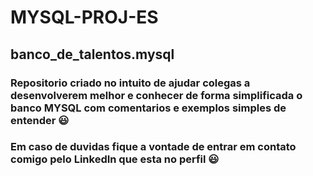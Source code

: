 # MYSQL-PROJ-ES
## banco_de_talentos.mysql
### Repositorio criado no intuito de ajudar colegas a desenvolverem melhor e conhecer de forma simplificada  o banco MYSQL com comentarios e exemplos simples de entender 😃
### Em caso de duvidas fique a vontade de entrar em contato comigo pelo LinkedIn que esta no perfil 😃
